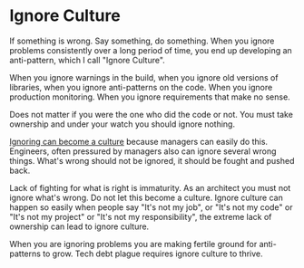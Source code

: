 # Ignore Culture

If something is wrong. Say something, do something. When you ignore problems consistently over a long period of time, you end up developing an anti-pattern, which I call "Ignore Culture".

When you ignore warnings in the build, when you ignore old versions of libraries, when you ignore anti-patterns on the code. When you ignore production monitoring. When you ignore requirements that make no sense.

Does not matter if you were the one who did the code or not. You must take ownership and under your watch you should ignore nothing.

[Ignoring can become a culture](https://diego-pacheco.blogspot.com/2024/03/ignoring-culture.html) because managers can easily do this. Engineers, often pressured by managers also can ignore several wrong things. What's wrong should not be ignored, it should be fought and pushed back.

Lack of fighting for what is right is immaturity. As an architect you must not ignore what's wrong. Do not let this become a culture. Ignore culture can happen so easily when people say "It's not my job", or "It's not my code" or "It's not my project" or "It's not my responsibility", the extreme lack of ownership can lead to ignore culture.

When you are ignoring problems you are making fertile ground for anti-patterns to grow. Tech debt plague requires ignore culture to thrive.